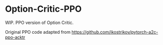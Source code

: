 # Option-Critic-PPO
WIP. PPO version of Option Critic.

Original PPO code adapted from https://github.com/ikostrikov/pytorch-a2c-ppo-acktr
